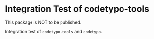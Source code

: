 # Integration Test of codetypo-tools

This package is NOT to be published.

Integration test of `codetypo-tools` and `codetypo`.
